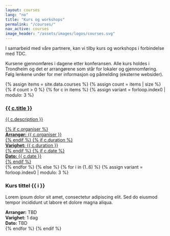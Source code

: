 ```yaml
---
layout: courses
lang: "no"
title: "Kurs og workshops"
permalink: "/courses/"
nav_active: courses
image_header: "/assets/images/logos/courses.svg"
---
```


I samarbeid med våre partnere, kan vi tilby kurs og workshops i forbindelse med TDC.

Kursene gjennomføres i dagene etter konferansen. Alle kurs holdes i Trondheim og det er arrangørene som står for lokaler og gjennomføring. Følg lenkene under for mer informasjon og påmelding (eksterne websider).

<div class="courses-grid mt-2">
  {% assign items = site.data.courses %}
  {% assign count = items | size %}
  {% if count > 0 %}
    {% for c in items %}
    {% assign variant = forloop.index0 | modulo: 3 %}
    <div>
      <a class="course-card-link" href="{{ c.url }}" target="_blank" rel="noopener">
        <div class="card course-card course-card--variant-{{ variant }}">
          <div class="card-body d-flex flex-column">
            <h3 class="card-title">{{ c.title }}</h3>
            <p class="card-text">{{ c.description }}</p>
            <div class="course-meta mt-auto">
              {% if c.organiser %}<div><strong>Arrangør:</strong> {{ c.organiser }}</div>{% endif %}
              {% if c.duration %}<div><strong>Varighet:</strong> {{ c.duration }}</div>{% endif %}
              {% if c.date %}<div><strong>Dato:</strong> {{ c.date }}</div>{% endif %}
            </div>
          </div>
        </div>
      </a>
    </div>
    {% endfor %}
  {% else %}
    {% for i in (1..6) %}
    {% assign variant = forloop.index0 | modulo: 3 %}
    <div>
      <div class="card course-card course-card--variant-{{ variant }}">
        <div class="card-body d-flex flex-column">
          <h3 class="card-title">Kurs tittel {{ i }}</h3>
          <p class="card-text">Lorem ipsum dolor sit amet, consectetur adipiscing elit. Sed do eiusmod tempor incididunt ut labore et dolore magna aliqua.</p>
          <div class="course-meta mt-auto">
            <div><strong>Arrangør:</strong> TBD</div>
            <div><strong>Varighet:</strong> 1 dag</div>
            <div><strong>Dato:</strong> TBD</div>
          </div>
        </div>
      </div>
    </div>
    {% endfor %}
  {% endif %}
</div>
